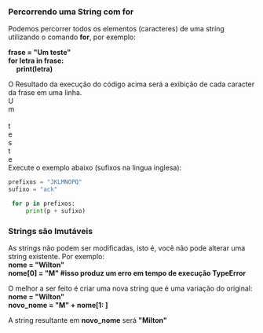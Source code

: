 ### Percorrendo uma String com <b>for</b>

Podemos percorrer todos os elementos (caracteres) de uma string utilizando o comando <b>for</b>, por exemplo:

<b>frase = "Um teste"</b><br>
<b>for letra in frase:</b><br>
<b>&nbsp;&nbsp;&nbsp;&nbsp;&nbsp;print(letra)</b><br>

O Resultado da execução do código acima será a exibição de cada caracter da frase em uma linha.<br>
U</br>
m</br>
 </br>
t</br>
e</br>
s</br>
t</br>
e</br>
Execute o exemplo abaixo (sufixos na lingua inglesa):
``` python runnable
prefixos = "JKLMNOPQ"
sufixo = "ack"

 for p in prefixos:
     print(p + sufixo)
```
### Strings são Imutáveis

As strings não podem ser modificadas, isto é, você não pode alterar uma string existente. Por exemplo: </br>
<b>nome = "Wilton"</b><br>
<b>nome[0] = "M"          #isso produz um erro em tempo de execução TypeError </b><br>

O melhor a ser feito é criar uma nova string que é uma variação do original:</br>
<b>nome = "Wilton"</b><br>
<b>novo_nome = "M" + nome[1: ]</b><br>

A string resultante em <b>novo_nome</b> será <b>"Milton"</b>


